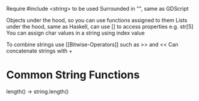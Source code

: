 Require \#include \<string> to be used
Surrounded in "", same as GDScript

Objects under the hood, so you can use functions assigned to them
Lists under the hood, same as Haskell, can use \[] to access properties e.g. str\[5]
You can assign char values in a string using index value

To combine strings use [[Bitwise-Operators]] such as \>> and \<<
Can concatenate strings with +
# Common String Functions
length() -> string.length()

